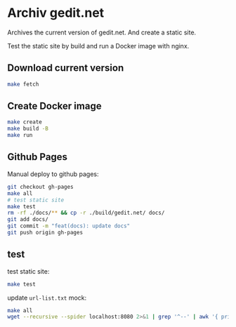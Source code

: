 # Archiv gedit.net

Archives the current version of gedit.net.
And create a static site.

Test the static site by build and run a Docker image with nginx.

## Download current version

```bash
make fetch
```

## Create Docker image

```bash
make create
make build -B
make run
```

## Github Pages

Manual deploy to github pages:

```bash
git checkout gh-pages
make all
# test static site
make test
rm -rf ./docs/** && cp -r ./build/gedit.net/ docs/
git add docs/
git commit -m "feat(docs): update docs"
git push origin gh-pages
```

## test

test static site:

```bash
make test
```

update `url-list.txt` mock:

```bash
make all
wget --recursive --spider localhost:8080 2>&1 | grep '^--' | awk '{ print $3 }' | sort | uniq > url-list.txt
```
